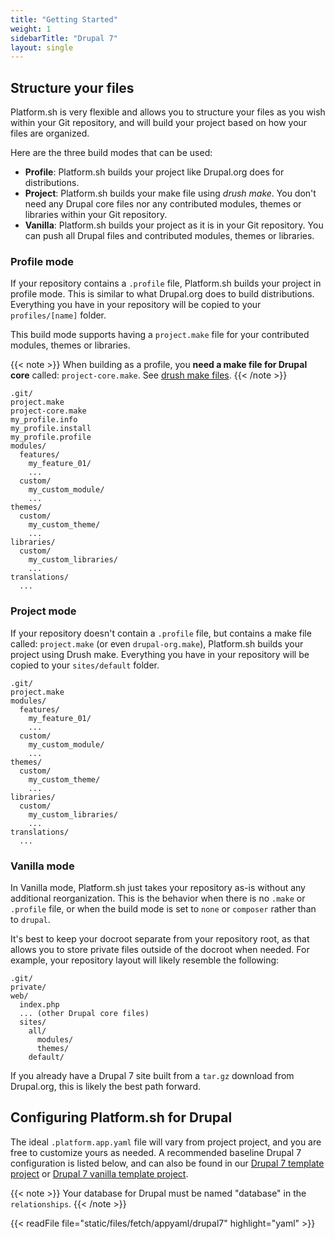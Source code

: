 ```yaml
---
title: "Getting Started"
weight: 1
sidebarTitle: "Drupal 7"
layout: single
---
```


## Structure your files

Platform.sh is very flexible and allows you to structure your files as you wish within your Git repository, and will build your project based on how your files are organized.

Here are the three build modes that can be used:

-   **Profile**: Platform.sh builds your project like Drupal.org does for distributions.
-   **Project**: Platform.sh builds your make file using *drush make*. You don't need any Drupal core files nor any contributed modules, themes or libraries within your Git repository.
-   **Vanilla**: Platform.sh builds your project as it is in your Git repository. You can push all Drupal files and contributed modules, themes or libraries.

### Profile mode

If your repository contains a `.profile` file, Platform.sh builds your project in profile mode. This is similar to what Drupal.org does to build distributions. Everything you have in your repository will be copied to your `profiles/[name]` folder.

This build mode supports having a `project.make` file for your contributed modules, themes or libraries.

{{< note >}}
When building as a profile, you **need a make file for Drupal core** called: `project-core.make`. See
[drush make files](/frameworks/drupal7/drush.md).
{{< /note >}}

```text
.git/
project.make
project-core.make
my_profile.info
my_profile.install
my_profile.profile
modules/
  features/
    my_feature_01/
    ...
  custom/
    my_custom_module/
    ...
themes/
  custom/
    my_custom_theme/
    ...
libraries/
  custom/
    my_custom_libraries/
    ...
translations/
  ...
```

### Project mode

If your repository doesn't contain a `.profile` file, but contains a make file called: `project.make` (or even `drupal-org.make`), Platform.sh builds your project using Drush make. Everything you have in your repository will be copied to your `sites/default` folder.

```text
.git/
project.make
modules/
  features/
    my_feature_01/
    ...
  custom/
    my_custom_module/
    ...
themes/
  custom/
    my_custom_theme/
    ...
libraries/
  custom/
    my_custom_libraries/
    ...
translations/
  ...
```

### Vanilla mode

In Vanilla mode, Platform.sh just takes your repository as-is without any additional reorganization.  This is the behavior when there is no `.make` or `.profile` file, or when the build mode is set to `none` or `composer` rather than to `drupal`.

It's best to keep your docroot separate from your repository root, as that allows you to store private files outside of the docroot when needed.  For example, your repository layout will likely resemble the following:

```text
.git/
private/
web/
  index.php
  ... (other Drupal core files)
  sites/
    all/
      modules/
      themes/
    default/
```

If you already have a Drupal 7 site built from a `tar.gz` download from Drupal.org, this is likely the best path forward.

## Configuring Platform.sh for Drupal

The ideal `.platform.app.yaml` file will vary from project project, and you are free to customize yours as needed.  A recommended baseline Drupal 7 configuration is listed below, and can also be found in our [Drupal 7 template project](https://github.com/platformsh-templates/drupal7) or [Drupal 7 vanilla template project](https://github.com/platformsh-templates/drupal7-vanilla).

{{< note >}}
Your database for Drupal must be named "database" in the `relationships`.
{{< /note >}}

{{< readFile file="static/files/fetch/appyaml/drupal7" highlight="yaml" >}}
